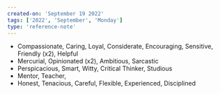 ```yaml
---
created-on: 'September 19 2022'
tags: ['2022', 'September', 'Monday']
type: 'reference-note'
---
```


-   Compassionate, Caring, Loyal, Considerate, Encouraging, Sensitive, Friendly (x2), Helpful
-   Mercurial, Opinionated (x2), Ambitious, Sarcastic
-   Perspicacious, Smart, Witty, Critical Thinker, Studious
-   Mentor, Teacher,
-   Honest, Tenacious, Careful, Flexible, Experienced, Disciplined